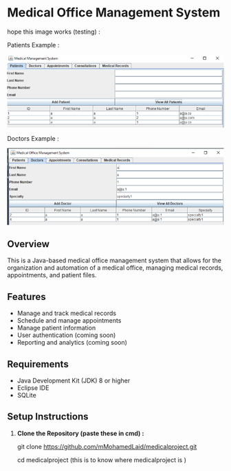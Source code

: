 # Medical Office Management System
hope this image works (testing) :

Patients Example :

![patients3](images/patients3.png)

Doctors Example :

![doctors](images/doctors.png)
## Overview
This is a Java-based medical office management system that allows for the organization and automation of a medical office, managing medical records, appointments, and patient files.

## Features
- Manage and track medical records
- Schedule and manage appointments
- Manage patient information
- User authentication (coming soon)
- Reporting and analytics (coming soon)

## Requirements
- Java Development Kit (JDK) 8 or higher
- Eclipse IDE
- SQLite

## Setup Instructions

1. **Clone the Repository (paste these in cmd) :**
   
   git clone https://github.com/mMohamedLaid/medicalproject.git
   
   cd medicalproject              (this is to know where medicalproject is )
